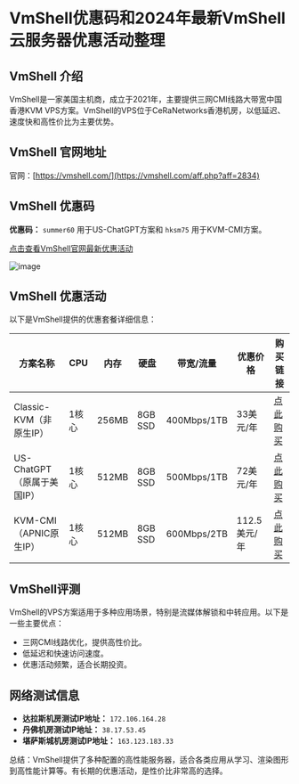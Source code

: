 # VmShell优惠码和2024年最新VmShell云服务器优惠活动整理

## VmShell 介绍
VmShell是一家美国主机商，成立于2021年，主要提供三网CMI线路大带宽中国香港KVM VPS方案。VmShell的VPS位于CeRaNetworks香港机房，以低延迟、速度快和高性价比为主要优势。

## VmShell 官网地址
官网：[https://vmshell.com/](https://vmshell.com/aff.php?aff=2834)

## VmShell 优惠码
**优惠码：** `summer60` 用于US-ChatGPT方案和 `hksm75` 用于KVM-CMI方案。

[点击查看VmShell官网最新优惠活动](https://vmshell.com/aff.php?aff=2834)

![image](https://github.com/masumtectymarufamie/VmShell/assets/169419580/77c522e5-5fe4-4ccc-ae5b-424d14cfd2cc)

## VmShell 优惠活动
以下是VmShell提供的优惠套餐详细信息：

| 方案名称               | CPU  | 内存  | 硬盘    | 带宽/流量     | 优惠价格     | 购买链接                         |
|---------------------|------|------|--------|-------------|-----------|----------------------------------|
| Classic-KVM（非原生IP） | 1核心 | 256MB | 8GB SSD | 400Mbps/1TB | 33美元/年   | [点此购买](https://vmshell.com/aff.php?aff=2834&pid=12) |
| US-ChatGPT（原属于美国IP） | 1核心 | 512MB | 8GB SSD | 500Mbps/1TB | 72美元/年   | [点此购买](https://vmshell.com/aff.php?aff=2834&pid=5)  |
| KVM-CMI（APNIC原生IP） | 1核心 | 512MB | 8GB SSD | 600Mbps/2TB | 112.5美元/年 | [点此购买](https://vmshell.com/aff.php?aff=2834&pid=7)  |

## VmShell评测
VmShell的VPS方案适用于多种应用场景，特别是流媒体解锁和中转应用。以下是一些主要优点：
- 三网CMI线路优化，提供高性价比。
- 低延迟和快速访问速度。
- 优惠活动频繁，适合长期投资。

## 网络测试信息
- **达拉斯机房测试IP地址：** `172.106.164.28`
- **丹佛机房测试IP地址：** `38.17.53.45`
- **堪萨斯城机房测试IP地址：** `163.123.183.33`

总结：VmShell提供了多种配置的高性能服务器，适合各类应用从学习、渲染图形到高性能计算等。有长期的优惠活动，是性价比非常高的选择。


